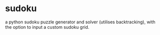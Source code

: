 # sudoku
a python sudoku puzzle generator and solver (utilises backtracking), with the option to input a custom sudoku grid.
